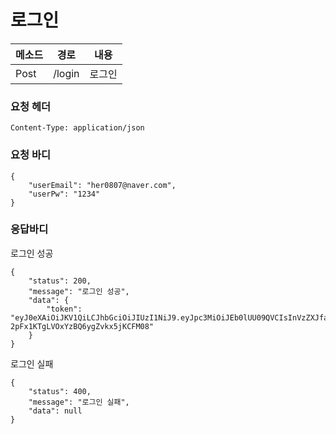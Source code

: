 # 로그인

| 메소드 | 경로   | 내용   |
| ------ | ------ | ------ |
| Post   | /login | 로그인 |



### 요청 헤더

~~~
Content-Type: application/json
~~~

### 요청 바디

~~~
{
    "userEmail": "her0807@naver.com",
    "userPw": "1234"
}
~~~



### 응답바디

로그인 성공

~~~
{
    "status": 200,
    "message": "로그인 성공",
    "data": {
        "token": "eyJ0eXAiOiJKV1QiLCJhbGciOiJIUzI1NiJ9.eyJpc3MiOiJEb0lUU09QVCIsInVzZXJfaWR4IjoxfQ.5lCvAqnzYP4-2pFx1KTgLVOxYzBQ6ygZvkx5jKCFM08"
    }
}

~~~

로그인 실패

```
{
    "status": 400,
    "message": "로그인 실패",
    "data": null
}
```

